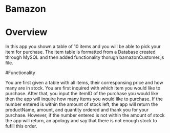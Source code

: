 # Bamazon

# Overview

In this app you shown a table of 10 items and you will be able to pick your item for purchase. The item table is formatted from a Database created through MySQL and then added functionality thorugh bamazonCustomer.js file. 

#Functionality

You are first given a table with all items, their corresponsing price and how many are in stock. You are first inquired with which item you would like to purchase. After that, you input the itemID of the purchase you would like then the app will inquire how many items you would like to purchase. If the number entered is within the amount of stock left, the app will return the productName, amount, and quantity ordered and thank you for your purchase. However, if the number entered is not within the amount of stock the app will return, an apology and say that there is not enough stock to fufill this order. 